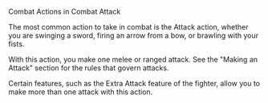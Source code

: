 Combat
Actions in Combat
Attack
        <p>
          The most common action to take in combat is the Attack action, whether you are swinging a sword, firing an arrow from a bow, or brawling with your fists.
        </p>
        <p>
          With this action, you make one melee or ranged attack. See the "Making an Attack" section for the rules that govern attacks.
        </p>
        <p>
          Certain features, such as the Extra Attack feature of the fighter, allow you to make more than one attack with this action.
        </p>
